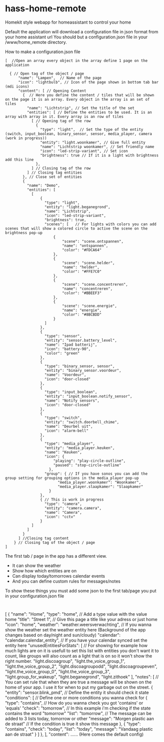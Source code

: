 # hass-home-remote
Homekit style webapp for homeassistant to control your home

Default the application will download a configuration file in json format from your home assistant url
You should but a configuration.json file in your /www/home_remote directory.

How to make a configuration.json file

```
[  //Open an array every object in the array define 1 page on the application
  
  { // Open tag of the object / page
      "name": "Lampen",  // Name of the page
      "icon": "lightbulb", // Icon of the page shown in bottom tab bar (mdi icons)
      "content": [ // Opening Content
        {  // Here you define the content / tiles that will be shown on the page it is an array. Every object in the array is an set of tiles
          "name": "Lichtstrip", // Set the title of the set
          "entities": [ // Define the entities to be used. It is an array with array in it. Every array is an row of tiles
            [ // Opening tag of the row
              {
                "type": "light",  // Set the type of the entity (switch, input_boolean, binary_sensor, sensor, media_player, camera (work in progress))
                "entity": "light.woonkamer", // Give full entity
                "name": "Lichtstrip woonkamer", // Set friendly name
                "icon": "led-strip-variant", // Set icon
                "brightness": true // If it is a light with brightness add this line
              },
            ] // Closing tag of the row
          ] // Closing tag entities
        }, // Close set of entities
        {
          "name": "Demo",
          "entities": [
            [
                {
                  "type": "light",
                  "entity": "light.beganegrond",
                  "name": "Lichtstrip",
                  "icon": "led-strip-variant",
                  "brightness": true,
                  "scenes": [   // For lights with colors you can add scenes that will show a colored circle to active the scene on the brightness pop-up
                      {
                          "scene": "scene.ontspannen",
                          "name": "ontspannen",
                          "color": "#FDCA64"
                      },
                      {
                          "scene": "scene.helder",
                          "name": "helder",
                          "color": "#FFE7C0"
                      },
                      {
                          "scene": "scene.concentreren",
                          "name": "concentreren",
                          "color": "#BBEEF3"
                      },
                      {
                          "scene": "scene.energie",
                          "name": "energie",
                          "color": "#8BCBDD"
                      }
                  ]
                },
                {
                  "type": "sensor",
                  "entity": "sensor.battery_level",
                  "name": "Ipad batterij",
                  "icon": "battery-90",
                  "color": "green"
                },
                {
                  "type": "binary_sensor, sensor",
                  "entity": "binary_sensor.voordeur",
                  "name": "Voordeur",
                  "icon": "door-closed"
                },
                {
                  "type": "input_boolean",
                  "entity": "input_boolean.notify_sensor",
                  "name": "Notify sensors",
                  "icon": "door-closed"
                },
                {
                  "type": "switch",
                  "entity": "switch.doorbell_chime",
                  "name": "Deurbel uit",
                  "icon": "alarm-bell"
                },
                {
                  "type": "media_player",
                  "entity": "media_player.keuken",
                  "name": "Keuken",
                  "icon": {
                      "playing": "play-circle-outline",
                      "paused": "stop-circle-outline"
                    },
                  "group": { // If you have sonos you can add the group setting for grouping options in the media_player pop-up
                        "media_player.woonkamer": "Woonkamer",
                        "media_player.slaapkamer": "Slaapkamer"
                    }
                },
                { // This is work in progress
                  "type": "camera",
                  "entity": "camera.camera",
                  "name": "Camera",
                  "icon": "cctv"
                }
            ]
          ]
        }
      ] //Closing tag content
    } // Closing tag of the object / page
]
```

The first tab / page in the app has a different view.
- It can show the weather
- Show how which entities are on
- Can display today/tomorrows calendar events
- And you can define custom rules for messages/notes

To show these things you must add some json to the first tab/page you put in your configuration.json file

```


```

[
    {
		"name": "Home",
		"type": "home",  // Add a type value with the value home
		"title": "Street 1", // Give this page a title like your adress or just home
		"icon": "home",
		"weather": "weather.weersverwachting", // If you wanna show the weather set the weather entity here (Background of the app changes based on day/night and sun/cloudy)
		"calendar": "calendar.calendar_entity", // If you have your calendar synced set the entity here
		"unusedEntitiesForStats": [ // For showing for example how much lights are on it is usefull to set this list with entities you don't want it to count, like groups will also count as a light that is on so it won't show the right number.
		    "light.discoagroup",
		    "light.the_voice_group_1",
		    "light.the_voice_group_2",
		    "light.discoagroupodd",
		    "light.discoagroupeven",
		    "light.the_voice_group_0",
		    "light.the_voice_group_3",
		    "light.group_for_wakeup",
		    "light.beganegrond",
		    "light.zithoek"
		],
		"notes": [ // You can set rule that when they are true a message will be shown on the home of your app. I use it for when to put my garbage out on the street.
		    {
		        "entity": "sensor.blink_pmd", // Define the entity it should check it state
		        "conditions": [ // Define one or more conditions you wanna check for
		            {
		                "type": "contains", // How do you wanna check you got 'contains' or 'equals'
    		            "check": "tomorrow", // In this example i'm checking if the state contains the word "tomorrow"
    		            "list": "tomorrow", // The message can be added to 3 lists today, tomorrow or other
    		            "message": "Morgen plastic aan de straat" // If the condition is true it show this message
		            },
		            {
    		            "type": "contains",
    		            "check": "today",
    		            "list": "today",
    		            "message": "Vandaag plastic aan de straat"
		            }
	            ]
		    },
		],
    "content": ...... (Here comes the default config)
```
